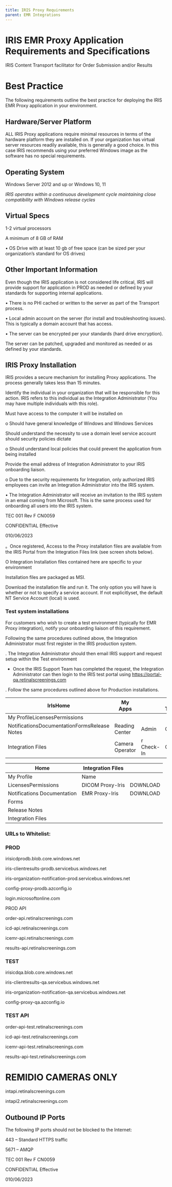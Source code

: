 ```yaml
---
title: IRIS Proxy Requirements
parent: EMR Integrations
---
```


# IRIS EMR Proxy Application Requirements and Specifications
IRIS Content Transport facilitator for Order Submission and/or Results

# Best Practice

The following requirements outline the best practice for deploying the IRIS EMR Proxy application in your environment. 

## Hardware/Server Platform
ALL IRIS Proxy applications require minimal resources in terms of the hardware platform they are installed on.  If your organization has virtual server resources readily available, this is generally a good choice.  In this case IRIS recommends using your preferred Windows image as the software has no special requirements.

## Operating System

Windows Server 2012 and up or Windows 10, 11

*IRIS operates within a continuous development cycle maintaining close compatibility with Windows release cycles*

## Virtual Specs

1-2 virtual processors 

A minimum of 8 GB of RAM 

• OS Drive with at least 10 gb of free space (can be sized per your organization’s standard for OS drives) 

## Other Important Information

Even though the IRIS application is not considered life critical, IRIS will provide support for application in PROD as needed or defined by your standards for supporting internal applications. 

• There is no PHI cached or written to the server as part of the Transport process. 

• Local admin account on the server (for install and troubleshooting issues). This is typically a domain account that has access. 

• The server can be encrypted per your standards (hard drive encryption). 

The server can be patched, upgraded and monitored as needed or as defined by your standards. 

## IRIS Proxy Installation

IRIS provides a secure mechanism for installing Proxy applications. The process generally takes less than 15 minutes. 

Identify the individual in your organization that will be responsible for this action. IRIS refers to this individual as the Integration Administrator (You may have multiple individuals with this role). 

Must have access to the computer it will be installed on 

o Should have general knowledge of Windows and Windows Services 

Should understand the necessity to use a domain level service account should security policies dictate 

o Should understand local policies that could prevent the application from being installed 

Provide the email address of Integration Administrator to your IRIS onboarding liaison. 

o Due to the security requirements for Integration, only authorized IRIS employees can invite an Integration Administrator into the IRIS system. 

• The Integration Administrator will receive an invitation to the IRIS system in an email coming from Microsoft. This is the same process used for onboarding all users into the IRIS system. 

TEC 001 Rev F  CN0059

CONFIDENTIAL  Effective

010/06/2023 

。Once registered, Access to the Proxy installation files are available from the IRIS Portal from the Integration Files link (see screen shots below).

O Integration Installation files contained here are specific to your environment

Installation files are packaged as MSI.

Download the installation file and run it. The only option you will have is whether or not to specify a service account. If not explicitlyset, the default NT Service Account (local) is used.

### Test system installations

For customers who wish to create a test environment (typically for EMR Proxy integration), notify your onboarding liaison of this requirement.

Following the same procedures outlined above, the Integration Administrator must first register in the IRIS production system.

. The Integration Administrator should then email IRIS support and request setup within the Test environment

- Once the IRIS Support Team has completed the request, the Integration Administrator can then login to the IRIS test portal using https://portal-qa.retinalscreenings.com

. Follow the same procedures outlined above for Production installations.


| IrIsHome | My Apps |  | MR TATHAN |
| -- | -- | -- | -- |
| My ProfileLicensesPermissions |  |  |  |
| NotificationsDocumentationFormsRelease Notes | Reading Center | Admin | Gre |
| Integration Files | Camera Operator | r Check-In | Order A |



| Home | Integration Files |  |
| -- | -- | -- |
| My Profile | Name |  |
| LicensesPermissions | DICOM Proxy-Iris | DOWNLOAD |
| Notifications Documentation | EMR Proxy-Iris | DOWNLOAD |
| Forms |  |  |
| Release Notes |  |  |
| Integration Files |  |  |


### URLs to Whitelist:

### PROD

irisicdprodb.blob.core.windows.net 

iris-clientresults-prodb.servicebus.windows.net 

iris-organization-notification-prod.servicebus.windows.net 

config-proxy-prodb.azconfig.io 

login.microsoftonline.com 

PROD API

order-api.retinalscreenings.com 

icd-api.retinalscreenings.com 

icemr-api.retinalscreenings.com 

results-api.retinalscreenings.com 

### TEST 

irisicdqa.blob.core.windows.net 

iris-clientresults-qa.servicebus.windows.net 

iris-organization-notification-qa.servicebus.windows.net 

config-proxy-qa.azconfig.io 

### TEST API

order-api-test.retinalscreenings.com 

icd-api-test.retinalscreenings.com 

icemr-api-test.retinalscreenings.com 

results-api-test.retinalscreenings.com 

# REMIDIO CAMERAS ONLY 

intapi.retinalscreenings.com 

intapi2.retinalscreenings.com 

## Outbound IP Ports 

The following IP ports should not be blocked to the Internet: 

443 – Standard HTTPS traffic 

5671 – AMQP 

TEC 001 Rev F  CN0059 

CONFIDENTIAL  Effective 

010/06/2023 



